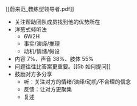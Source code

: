 [[蔚来范_教练型领导者.pdf]]
* 关注帮助团队成员找到他的优势所在
* 洋葱式倾听法
	* 6W2H
	* 事实/演绎/推理
	* 动机/情绪/假设
* 内容 7%、声音 38%、肢体 55%
* 问题往往比答案更重要。[[5b 如何提问]]
* 鼓励对方多分享
	* 听：关注对方的情绪/演绎/动机/不合理的信念
	* 反馈：让对方更聚集
	* 复述